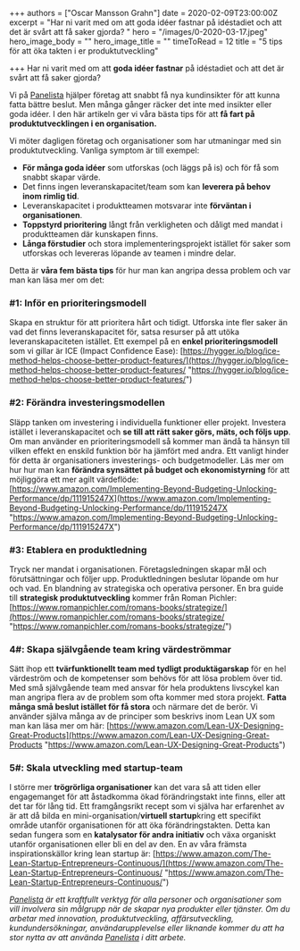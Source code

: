 +++
authors = ["Oscar Mansson Grahn"]
date = 2020-02-09T23:00:00Z
excerpt = "Har ni varit med om att goda idéer fastnar på idéstadiet och att det är svårt att få saker gjorda? "
hero = "/images/0-2020-03-17.jpeg"
hero_image_body = ""
hero_image_title = ""
timeToRead = 12
title = "5 tips för att öka takten i er produktutveckling"

+++
Har ni varit med om att **goda idéer fastnar** på idéstadiet och att det är svårt att få saker gjorda?

Vi på [Panelista](https://panelista.com/?utm_medium=organic_social&utm_source=linkedin&utm_campaign=article&utm_content=productdevelopment) hjälper företag att snabbt få nya kundinsikter för att kunna fatta bättre beslut. Men många gånger räcker det inte med insikter eller goda idéer. I den här artikeln ger vi våra bästa tips för att **få fart på produktutvecklingen i en organisation.**

Vi möter dagligen företag och organisationer som har utmaningar med sin produktutveckling. Vanliga symptom är till exempel:

* **För många goda idéer** som utforskas (och läggs på is) och för få som snabbt skapar värde.
* Det finns ingen leveranskapacitet/team som kan **leverera på behov inom rimlig tid**.
* Leveranskapacitet i produktteamen motsvarar inte **förväntan i organisationen**.
* **Toppstyrd prioritering** långt från verkligheten och dåligt med mandat i produktteamen där kunskapen finns.
* **Långa förstudier** och stora implementeringsprojekt istället för saker som utforskas och levereras löpande av teamen i mindre delar.

Detta är **våra fem bästa tips** för hur man kan angripa dessa problem och var man kan läsa mer om det:

### **#1: Inför en prioriteringsmodell**

Skapa en struktur för att prioritera hårt och tidigt. Utforska inte fler saker än vad det finns leveranskapacitet för, satsa resurser på att utöka leveranskapaciteten istället. Ett exempel på en **enkel prioriteringsmodell** som vi gillar är ICE (Impact Confidence Ease): [https://hygger.io/blog/ice-method-helps-choose-better-product-features/](https://hygger.io/blog/ice-method-helps-choose-better-product-features/ "https://hygger.io/blog/ice-method-helps-choose-better-product-features/")

### #2: Förändra investeringsmodellen

Släpp tanken om investering i individuella funktioner eller projekt. Investera istället i leveranskapacitet och **se till att rätt saker görs, mäts, och följs upp**. Om man använder en prioriteringsmodell så kommer man ändå ta hänsyn till vilken effekt en enskild funktion bör ha jämfört med andra. Ett vanligt hinder för detta är organisationers investerings- och budgetmodeller. Läs mer om hur hur man kan **förändra synsättet på budget och ekonomistyrning** för att möjliggöra ett mer agilt värdeflöde: [https://www.amazon.com/Implementing-Beyond-Budgeting-Unlocking-Performance/dp/111915247X](https://www.amazon.com/Implementing-Beyond-Budgeting-Unlocking-Performance/dp/111915247X "https://www.amazon.com/Implementing-Beyond-Budgeting-Unlocking-Performance/dp/111915247X")

### #3: Etablera en produktledning

Tryck ner mandat i organisationen. Företagsledningen skapar mål och förutsättningar och följer upp. Produktledningen beslutar löpande om hur och vad. En blandning av strategiska och operativa personer. En bra guide till **strategisk produktutveckling** kommer från Roman Pichler: [https://www.romanpichler.com/romans-books/strategize/](https://www.romanpichler.com/romans-books/strategize/ "https://www.romanpichler.com/romans-books/strategize/")

### 4#: Skapa självgående team kring värdeströmmar

Sätt ihop ett **tvärfunktionellt team med tydligt produktägarskap** för en hel värdeström och de kompetenser som behövs för att lösa problem över tid. Med små självgående team med ansvar för hela produktens livscykel kan man angripa flera av de problem som ofta kommer med stora projekt. **Fatta många små beslut istället för få stora** och närmare det de berör. Vi använder själva många av de principer som beskrivs inom Lean UX som man kan läsa mer om här: [https://www.amazon.com/Lean-UX-Designing-Great-Products](https://www.amazon.com/Lean-UX-Designing-Great-Products "https://www.amazon.com/Lean-UX-Designing-Great-Products")

### 5#: Skala utveckling med startup-team

I större mer **trögrörliga organisationer** kan det vara så att tiden eller engagemanget för att åstadkomma ökad förändringstakt inte finns, eller att det tar för lång tid. Ett framgångsrikt recept som vi själva har erfarenhet av är att då bilda en mini-organisation/**virtuell startup**kring ett specifikt område utanför organisationen för att öka förändringstakten. Detta kan sedan fungera som en **katalysator för andra initiativ** och växa organiskt utanför organisationen eller bli en del av den. En av våra främsta inspirationskällor kring lean startup är: [https://www.amazon.com/The-Lean-Startup-Entrepreneurs-Continuous/](https://www.amazon.com/The-Lean-Startup-Entrepreneurs-Continuous/ "https://www.amazon.com/The-Lean-Startup-Entrepreneurs-Continuous/")

[_Panelista_](https://panelista.com/?utm_medium=organic_social&utm_source=linkedin&utm_campaign=article&utm_content=productdevelopment) _är ett kraftfullt verktyg för alla personer och organisationer som vill involvera sin målgrupp när de skapar nya produkter eller tjänster. Om du arbetar med innovation, produktutveckling, affärsutveckling, kundundersökningar, användarupplevelse eller liknande kommer du att ha stor nytta av att använda_ [_Panelista_](https://panelista.com/?utm_medium=organic_social&utm_source=linkedin&utm_campaign=article&utm_content=productdevelopment) _i ditt arbete._